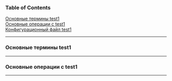 ### Table of Contents </br>
[Основные термины test1](#test1_decription) </br>
[Основные операции с test1](#test1_operations) </br>
[Конфигурационный файл test1](#test1_config_file)</br>

---

### Основные термины test1 <a name=test1_decription></a></br>
---
### Основные операции с test1 <a name=test1_operations></a></br>
---
